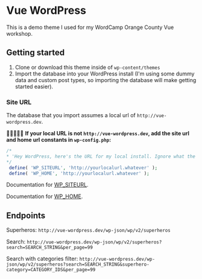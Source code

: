 # Vue WordPress
This is a demo theme I used for my
WordCamp Orange County Vue workshop.

## Getting started
1. Clone or download this theme inside of `wp-content/themes`
2. Import the database into your WordPress install (I'm using some dummy data and custom post types, so importing the 
database will make getting started easier).

### Site URL
The database that you import assumes a local url of `http://vue-wordpress.dev`. 

🚨🚨🚨🚨🚨 **If your local URL is not `http://vue-wordpress.dev`, add the site url and home url constants in `wp-config.php`:**

```php
/*
* 'Hey WordPress, here's the URL for my local install. Ignore what the database says.'
*/
 define( 'WP_SITEURL', 'http://yourlocalurl.whatever' );
 define( 'WP_HOME', 'http://yourlocalurl.whatever' );
```
Documentation for [WP_SITEURL](https://codex.wordpress.org/Editing_wp-config.php#WP_SITEURL).

Documentation for [WP_HOME](https://codex.wordpress.org/Editing_wp-config.php#WP_HOME).

## Endpoints
Superheros: `http://vue-wordpress.dev/wp-json/wp/v2/superheros`

Search: `http://vue-wordpress.dev/wp-json/wp/v2/superheros?search=SEARCH_STRING&per_page=99`

Search with categories filter: `http://vue-wordpress.dev/wp-json/wp/v2/superheros?search=SEARCH_STRING&superhero-category=CATEGORY_IDS&per_page=99`
